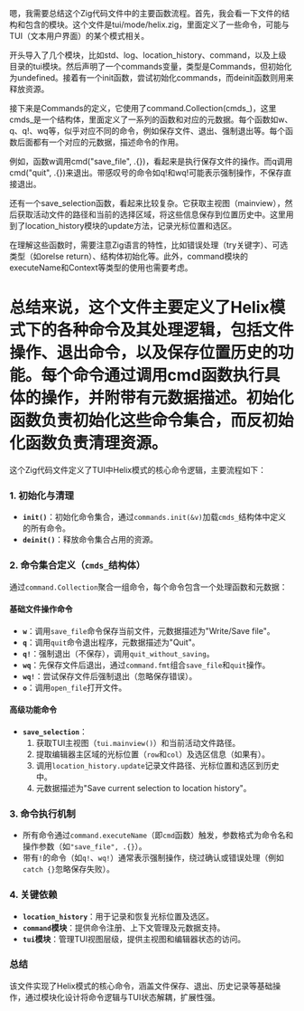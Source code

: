 嗯，我需要总结这个Zig代码文件中的主要函数流程。首先，我会看一下文件的结构和包含的模块。这个文件是tui/mode/helix.zig，里面定义了一些命令，可能与TUI（文本用户界面）的某个模式相关。

开头导入了几个模块，比如std、log、location_history、command，以及上级目录的tui模块。然后声明了一个commands变量，类型是Commands，但初始化为undefined。接着有一个init函数，尝试初始化commands，而deinit函数则用来释放资源。

接下来是Commands的定义，它使用了command.Collection(cmds_)，这里cmds_是一个结构体，里面定义了一系列的函数和对应的元数据。每个函数如w、q、q!、wq等，似乎对应不同的命令，例如保存文件、退出、强制退出等。每个函数后面都有一个对应的元数据，描述命令的作用。

例如，函数w调用cmd("save_file", .{})，看起来是执行保存文件的操作。而q调用cmd("quit", .{})来退出。带感叹号的命令如q!和wq!可能表示强制操作，不保存直接退出。

还有一个save_selection函数，看起来比较复杂。它获取主视图（mainview），然后获取活动文件的路径和当前的选择区域，将这些信息保存到位置历史中。这里用到了location_history模块的update方法，记录光标位置和选区。

在理解这些函数时，需要注意Zig语言的特性，比如错误处理（try关键字）、可选类型（如orelse return）、结构体初始化等。此外，command模块的executeName和Context等类型的使用也需要考虑。

总结来说，这个文件主要定义了Helix模式下的各种命令及其处理逻辑，包括文件操作、退出命令，以及保存位置历史的功能。每个命令通过调用cmd函数执行具体的操作，并附带有元数据描述。初始化函数负责初始化这些命令集合，而反初始化函数负责清理资源。
================================================
这个Zig代码文件定义了TUI中Helix模式的核心命令逻辑，主要流程如下：

### 1. 初始化与清理
- **`init()`**：初始化命令集合，通过`commands.init(&v)`加载`cmds_`结构体中定义的所有命令。
- **`deinit()`**：释放命令集合占用的资源。

### 2. 命令集合定义（`cmds_`结构体）
通过`command.Collection`聚合一组命令，每个命令包含一个处理函数和元数据：

#### 基础文件操作命令
- **`w`**：调用`save_file`命令保存当前文件，元数据描述为"Write/Save file"。
- **`q`**：调用`quit`命令退出程序，元数据描述为"Quit"。
- **`q!`**：强制退出（不保存），调用`quit_without_saving`。
- **`wq`**：先保存文件后退出，通过`command.fmt`组合`save_file`和`quit`操作。
- **`wq!`**：尝试保存文件后强制退出（忽略保存错误）。
- **`o`**：调用`open_file`打开文件。

#### 高级功能命令
- **`save_selection`**：
  1. 获取TUI主视图（`tui.mainview()`）和当前活动文件路径。
  2. 提取编辑器主区域的光标位置（`row`和`col`）及选区信息（如果有）。
  3. 调用`location_history.update`记录文件路径、光标位置和选区到历史中。
  4. 元数据描述为"Save current selection to location history"。

### 3. 命令执行机制
- 所有命令通过`command.executeName`（即`cmd`函数）触发，参数格式为命令名和操作参数（如`"save_file", .{}`）。
- 带有`!`的命令（如`q!`、`wq!`）通常表示强制操作，绕过确认或错误处理（例如`catch {}`忽略保存失败）。

### 4. 关键依赖
- **`location_history`**：用于记录和恢复光标位置及选区。
- **`command`模块**：提供命令注册、上下文管理及元数据支持。
- **`tui`模块**：管理TUI视图层级，提供主视图和编辑器状态的访问。

### 总结
该文件实现了Helix模式的核心命令，涵盖文件保存、退出、历史记录等基础操作，通过模块化设计将命令逻辑与TUI状态解耦，扩展性强。